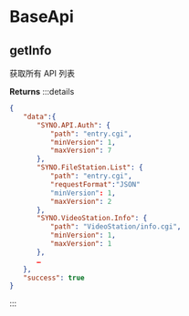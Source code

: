 # BaseApi

## getInfo

获取所有 API 列表

**Returns**
:::details

```json
{
　　"data":{
　　　　"SYNO.API.Auth": {
　　　　　　"path": "entry.cgi",
　　　　　　"minVersion": 1,
　　　　　　"maxVersion": 7
　　　　},
　　　　"SYNO.FileStation.List": {
　　　　　　"path": "entry.cgi",
　　　　　　"requestFormat":"JSON"
　　　　　　"minVersion": 1,
　　　　　　"maxVersion": 2
　　　　},
　　　　"SYNO.VideoStation.Info": {
　　　　　　"path": "VideoStation/info.cgi",
　　　　　　"minVersion": 1,
　　　　　　"maxVersion": 1
　　　　},
　　　　…
　　},
　　"success": true
}
```

:::
